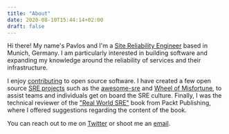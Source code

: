 ```yaml
---
title: "About"
date: 2020-08-10T15:44:14+02:00
draft: false
---
```


Hi there! My name's Pavlos and I'm a [Site Reliability Engineer](https://en.wikipedia.org/wiki/Site_Reliability_Engineering) based in Munich, Germany. I am particularly interested in building software and expanding my knowledge around the reliability of services and their infrastructure.

I enjoy [contributing](https://github.com/dastergon) to open source software. I have created a few open source [SRE projects](/projects) such as the [awesome-sre](https://github.com/dastergon/awesome-sre) and [Wheel of Misfortune](https://dastergon.gr/wheel-of-misfortune), to assist teams and individuals get on board the SRE culture. Finally, I was the technical reviewer of the ["Real World SRE"](http://a.co/d/34UsUVU) book from Packt Publishing, where I offered suggestions regarding the content of the book.

You can reach out to me on [Twitter](https://twitter.com/dastergon) or shoot me an [email](mailto:dastergon@gmail.com).
